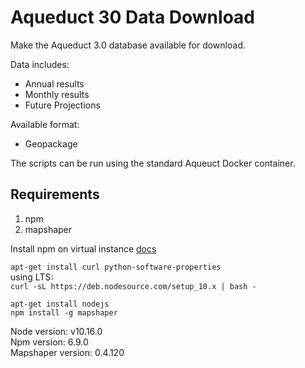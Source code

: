 # Aqueduct 30 Data Download
Make the Aqueduct 3.0 database available for download.

Data includes:  

- Annual results
- Monthly results
- Future Projections 

Available format:  

- Geopackage

The scripts can be run using the standard Aqueuct Docker container. 


## Requirements

1. npm
1. mapshaper

Install npm on virtual instance [docs](https://tecadmin.net/install-latest-nodejs-npm-on-ubuntu/)

`apt-get install curl python-software-properties`  
using LTS:  
`curl -sL https://deb.nodesource.com/setup_10.x | bash -`  

`apt-get install nodejs`  
`npm install -g mapshaper`

Node version: v10.16.0   
Npm version: 6.9.0   
Mapshaper version: 0.4.120  


